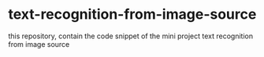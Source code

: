 # text-recognition-from-image-source
this repository, contain the code snippet of the mini project text recognition from image source

